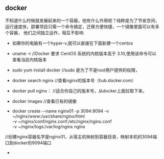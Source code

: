 ## docker 
不知道什么时候就发展起来的一个容器，他有什么作用呢？纯粹是为了节省空间，运行速度快，部署项目只需一个命令搞定，迁移方便快捷，一个镜像里面可以有多个容器，
他们之间独立运作，相互不影响


* 如果你的电脑有一个hyper-v,就可以直接在下面新建一个centos
* uname -r   //Docker 要求 CentOS 系统的内核版本高于 3.10,使用该命令可以查看当前内核版本
* sudo yum install docker   //sudo 是为了不是root用户提供的权限，

* docker search nginx   //查看nginx的版本号（hub.docker.com）
* docker pull nginx：    //适合你自己的版本号，从docker上面拉取下来，
* docker images         //查看已有的镜像
* docker create --name  nginx01  -p 3094:9094  -v ~/nginx/www:/usr/share/nginx/html \
-v ~/nginx/conf/nginx.conf:/etc/nginx/nginx.conf \
-v ~/nginx/logs:/var/log/nginx nginx
 
 //创建nginx容器名字是nginx01，从宿主机映射到容器目录，映射本机的3094端口到docker的9094端口
 
 
 * 
 
 
  

